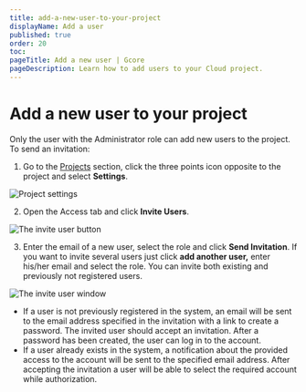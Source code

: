 ```yaml
---
title: add-a-new-user-to-your-project
displayName: Add a user
published: true
order: 20
toc:
pageTitle: Add a new user | Gcore
pageDescription: Learn how to add users to your Cloud project.
---
```

# Add a new user to your project
Only the user with the Administrator role can add new users to the project. To send an invitation:

1.  Go to the [Projects](https://cloud.gcore.com/cloud/projects/list) section, click the three points icon opposite to the project and select **Settings**.  
  
![Project settings](https://assets.gcore.pro/docs/cloud/getting-started/projects/users/add-a-new-user-to-your-project/1-project-settings.png)     
    
2.  Open the Access tab and click **Invite Users**.  
      
![The invite user button](https://assets.gcore.pro/docs/cloud/getting-started/projects/users/add-a-new-user-to-your-project/2-invite-users-button.png)  

3.  Enter the email of a new user, select the role and click **Send Invitation**. If you want to invite several users just click **add another user,** enter his/her email and select the role. You can invite both existing and previously not registered users.  
      
![The invite user window](https://assets.gcore.pro/docs/cloud/getting-started/projects/users/add-a-new-user-to-your-project/3-invite-users-window.png)

*   If a user is not previously registered in the system, an email will be sent to the email address specified in the invitation with a link to create a password. The invited user should accept an invitation. After a password has been created, the user can log in to the account.
*   If a user already exists in the system, a notification about the provided access to the account will be sent to the specified email address. After accepting the invitation a user will be able to select the required account while authorization.